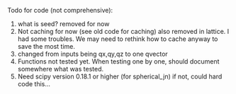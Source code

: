 Todo for code (not comprehensive):
1. what is seed? removed for now
2. Not caching for now (see old code for caching)
        also removed in lattice. I had some troubles. We may need to rethink 
        how to cache anyway to save the most time.
3. changed from inputs being qx,qy,qz to one qvector
4. Functions not tested yet. When testing one by one, should
        document somewhere what was tested.
5. Need scipy version 0.18.1 or higher (for spherical_jn)
        if not, could hard code this...
